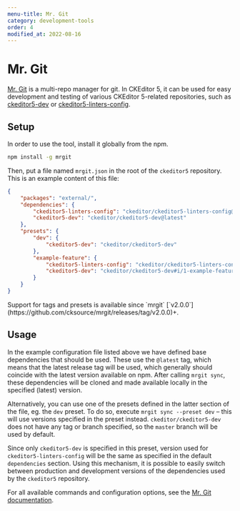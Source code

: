 ```yaml
---
menu-title: Mr. Git
category: development-tools
order: 4
modified_at: 2022-08-16
---
```


# Mr. Git

[Mr. Git](https://github.com/cksource/mrgit) is a multi-repo manager for git. In CKEditor&nbsp;5, it can be used for easy development and testing of various CKEditor&nbsp;5-related repositories, such as [ckeditor5-dev](https://github.com/ckeditor/ckeditor5-dev) or [ckeditor5-linters-config](https://github.com/ckeditor/ckeditor5-linters-config).

## Setup

In order to use the tool, install it globally from the npm.

```bash
npm install -g mrgit
```

Then, put a file named `mrgit.json` in the root of the `ckeditor5` repository. This is an example content of this file:

```json
{
	"packages": "external/",
	"dependencies": {
		"ckeditor5-linters-config": "ckeditor/ckeditor5-linters-config@latest",
		"ckeditor5-dev": "ckeditor/ckeditor5-dev@latest"
	},
	"presets": {
		"dev": {
			"ckeditor5-dev": "ckeditor/ckeditor5-dev"
		},
		"example-feature": {
			"ckeditor5-linters-config": "ckeditor/ckeditor5-linters-config#i/1-example-feature",
			"ckeditor5-dev": "ckeditor/ckeditor5-dev#i/1-example-feature"
		}
	}
}
```

<info-box>
    Support for tags and presets is available since `mrgit` [`v2.0.0`](https://github.com/cksource/mrgit/releases/tag/v2.0.0)+.
</info-box>

## Usage

In the example configuration file listed above we have defined base dependencies that should be used. These use the `@latest` tag, which means that the latest release tag will be used, which generally should coincide with the latest version available on npm. After calling `mrgit sync`, these dependencies will be cloned and made available locally in the specified (latest) version.

Alternatively, you can use one of the presets defined in the latter section of the file, eg. the `dev` preset. To do so, execute `mrgit sync --preset dev` &ndash; this will use versions specified in the preset instead. `ckeditor/ckeditor5-dev` does not have any tag or branch specified, so the `master` branch will be used by default.

Since only `ckeditor5-dev` is specified in this preset, version used for `ckeditor5-linters-config` will be the same as specified in the default `dependencies` section. Using this mechanism, it is possible to easily switch between production and development versions of the dependencies used by the `ckeditor5` repository.

For all available commands and configuration options, see the [Mr. Git documentation](https://github.com/cksource/mrgit#mr-git).
